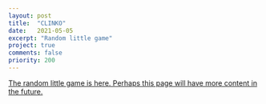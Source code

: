 ```yaml
---
layout: post
title:  "CLINKO"
date:   2021-05-05
excerpt: "Random little game"
project: true
comments: false
priority: 200
---
```

[The random little game is here. Perhaps this page will have more content in the future.](https://jaywhite2357.github.io/CLINKO/)
